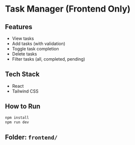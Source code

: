 # Task Manager (Frontend Only)

## Features
- View tasks
- Add tasks (with validation)
- Toggle task completion
- Delete tasks
- Filter tasks (all, completed, pending)

## Tech Stack
- React
- Tailwind CSS

## How to Run
```bash
npm install
npm run dev
```

## Folder: `frontend/`
